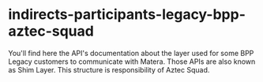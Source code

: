 # indirects-participants-legacy-bpp-aztec-squad
You'll find here the API's documentation about the layer used for some BPP Legacy customers to communicate with Matera. Those APIs are also known as Shim Layer. This structure is responsibility of Aztec Squad.
